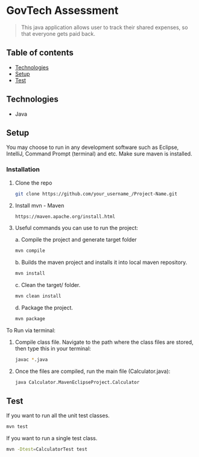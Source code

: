 # GovTech Assessment
> This java application allows user to track their shared expenses, so that everyone gets paid back.

## Table of contents
* [Technologies](#technologies)
* [Setup](#setup)
* [Test](#test)

## Technologies
* Java

## Setup
You may choose to run in any development software such as Eclipse, IntelliJ, Command Prompt (terminal) and etc.
Make sure maven is installed.

### Installation

1. Clone the repo
   ```sh
   git clone https://github.com/your_username_/Project-Name.git
   ```
2. Install mvn - Maven
   ```sh
   https://maven.apache.org/install.html
   ```
3. Useful commands you can use to run the project:

   a. Compile the project and generate target folder
   ```sh
   mvn compile
   ```
   b. Builds the maven project and installs it into local maven repository.
   ```sh
   mvn install
   ```
   c. Clean the target/ folder.
   ```sh
   mvn clean install
   ```
   d. Package the project.
   ```sh
   mvn package
   ```

To Run via terminal:
1. Compile class file. Navigate to the path where the class files are stored, then type this in your terminal:
   ```sh
   javac *.java
   ```   
2. Once the files are compiled, run the main file (Calculator.java):
   ```sh
   java Calculator.MavenEclipseProject.Calculator
   ```   
   
## Test
If you want to run all the unit test classes.
```sh
mvn test
```

If you want to run a single test class.
```sh
mvn -Dtest=CalculatorTest test
```

